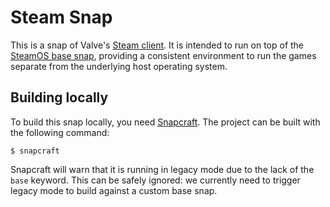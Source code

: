 # Steam Snap

This is a snap of Valve's [Steam client][1].  It is intended to run on top
of the [SteamOS base snap][2], providing a consistent environment to
run the games separate from the underlying host operating system.

## Building locally

To build this snap locally, you need [Snapcraft][3].  The project can
be built with the following command:

    $ snapcraft

Snapcraft will warn that it is running in legacy mode due to the lack
of the `base` keyword.  This can be safely ignored: we currently need
to trigger legacy mode to build against a custom base snap.

[1]: https://store.steampowered.com/about/
[2]: https://github.com/CanonicalLtd/steamos-base-snap
[3]: https://docs.snapcraft.io/snapcraft-overview
